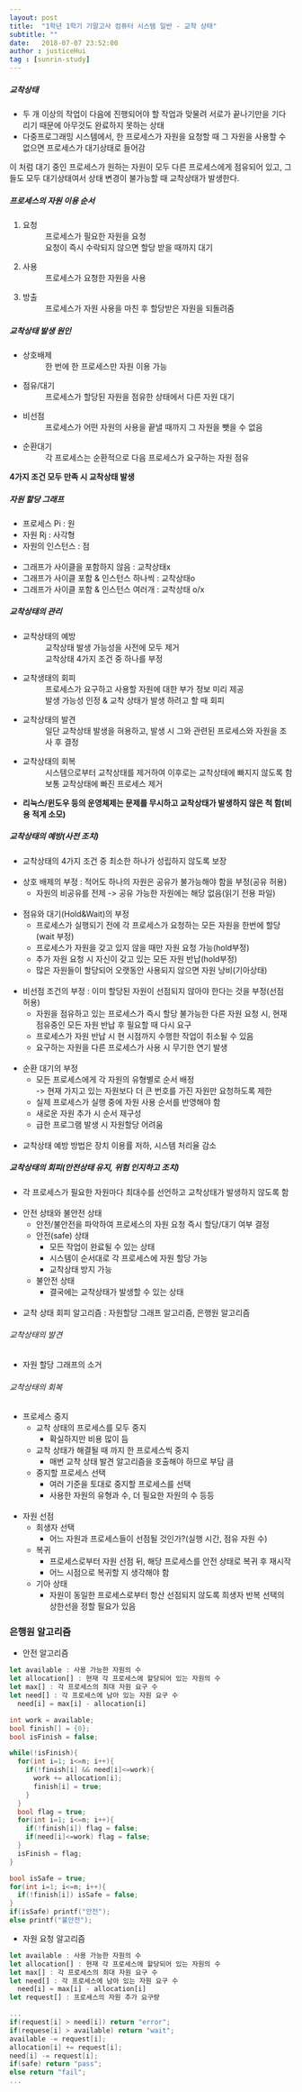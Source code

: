 ```yaml
---
layout: post
title:  "1학년 1학기 기말고사 컴퓨터 시스템 일반 - 교착 상태"
subtitle: ""
date:   2018-07-07 23:52:00
author : justiceHui
tag : [sunrin-study]
---
```


##### 교착상태
* 두 개 이상의 작업이 다음에 진행되어야 할 작업과 맞물려 서로가 끝나기만을 기다리기 때문에 아무것도 완료하지 못하는 상태
* 다중프로그래밍 시스템에서, 한 프로세스가 자원을 요청할 때 그 자원을 사용할 수 없으면 프로세스가 대기상태로 들어감<br>

이 처럼 대기 중인 프로세스가 원하는 자원이 모두 다른 프로세스에게 점유되어 있고, 그들도 모두 대기상태여서 상태 변경이 불가능할 때 교착상태가 발생한다.

##### 프로세스의 자원 이용 순서
<ol>
  <li>
    <dl>
      <dt>요청</dt>
      <dd>프로세스가 필요한 자원을 요청</dd>
      <dd>요청이 즉시 수락되지 않으면 할당 받을 때까지 대기</dd>
    </dl>
  </li>

  <li>
    <dl>
      <dt>사용</dt>
      <dd>프로세스가 요청한 자원을 사용</dd>
    </dl>
  </li>

  <li>
    <dl>
      <dt>방출</dt>
      <dd>프로세스가 자원 사용을 마친 후 할당받은 자원을 되돌려줌</dd>
    </dl>
  </li>
</ol>

##### 교착상태 발생 원인
<ul>

  <li>
    <dl>
      <dt>상호배제</dt>
      <dd>한 번에 한 프로세스만 자원 이용 가능</dd>
    </dl>
  </li>

  <li>
    <dl>
      <dt>점유/대기</dt>
      <dd>프로세스가 할당된 자원을 점유한 상태에서 다른 자원 대기</dd>
    </dl>
  </li>

  <li>
    <dl>
      <dt>비선점</dt>
      <dd>프로세스가 어떤 자원의 사용을 끝낼 때까지 그 자원을 뺏을 수 없음</dd>
    </dl>
  </li>

  <li>
    <dl>
      <dt>순환대기</dt>
      <dd>각 프로세스는 순환적으로 다음 프로세스가 요구하는 자원 점유</dd>
    </dl>
  </li>

</ul>

<b>4가지 조건 모두 만족 시 교착상태 발생</b>

##### 자원 할당 그래프
* 프로세스 Pi : 원
* 자원 Rj : 사각형
* 자원의 인스턴스 : 점
<br><br>
* 그래프가 사이클을 포함하지 않음 : 교착상태x
* 그래프가 사이클 포함 & 인스턴스 하나씩 : 교착상태o
* 그래프가 사이클 포함 & 인스턴스 여러개 : 교착상태 o/x

##### 교착상태의 관리
<ul>
  <li>
    <dl>
      <dt>교착상태의 예방</dt>
      <dd>교착상태 발생 가능성을 사전에 모두 제거</dd>
      <dd>교착상태 4가지 조건 중 하나를 부정</dd>
    </dl>
  </li>

  <li>
    <dl>
      <dt>교착생태의 회피</dt>
      <dd>프로세스가 요구하고 사용할 자원에 대한 부가 정보 미리 제공</dd>
      <dd>발생 가능성 인정 & 교착 상태가 발생 하려고 할 때 회피</dd>
    </dl>
  </li>

  <li>
    <dl>
      <dt>교착상태의 발견</dt>
      <dd>일단 교착상태 발생을 혀용하고, 발생 시 그와 관련된 프로세스와 자원을 조사 후 결정</dd>
    </dl>
  </li>

  <li>
    <dl>
      <dt>교착상태의 회복</dt>
      <dd>시스템으로부터 교착상태를 제거하여 이후로는 교착상태에 빠지지 않도록 함</dd>
      <dd>보통 교착상태에 빠진 프로세스 제거</dd>
    </dl>
  </li>

  <li> <b>리눅스/윈도우 등의 운영체제는 문제를 무시하고 교착상태가 발생하지 않은 척 함(비용 적게 소모)</b> </li>
</ul>

##### 교착상태의 예방(사전 조치)
* 교착상태의 4가지 조건 중 최소한 하나가 성립하지 않도록 보장<br><br>
* 상호 배제의 부정 : 적어도 하나의 자원은 공유가 불가능해야 함을 부정(공유 허용)
  * 자원의 비공유를 전제 -&gt; 공유 가능한 자원에는 해당 없음(읽기 전용 파일)<br><br>
* 점유와 대기(Hold&Wait)의 부정
  * 프로세스가 실행되기 전에 각 프로세스가 요청하는 모든 자원을 한번에 할당(wait 부정)
  * 프로세스가 자원을 갖고 있지 않을 때만 자원 요청 가능(hold부정)
  * 추가 자원 요청 시 자신이 갖고 있는 모든 자원 반납(hold부정)
  * 많은 자원들이 할당되어 오랫동안 사용되지 않으면 자원 낭비(기아상태)<br><br>
* 비선점 조건의 부정 : 이미 할당된 자원이 선점되지 않아야 한다는 것을 부정(선점 허용)
  * 자원을 점유하고 있는 프로세스가 즉시 할당 불가능한 다른 자원 요청 시, 현재 점유중인 모든 자원 반납 후 필요할 때 다시 요구
  * 프로세스가 자원 반납 시 현 시점까지 수행한 작업이 취소될 수 있음
  * 요구하는 자원을 다른 프로세스가 사용 시 무기한 연기 발생<br><br>
* 순환 대기의 부정
  * 모든 프로세스에게 각 자원의 유형별로 순서 배정<br>
    -&gt; 현재 가지고 있는 자원보다 더 큰 번호를 가진 자원만 요청하도록 제한
  * 실제 프로세스가 실행 중에 자원 사용 순서를 반영해야 함
  * 새로운 자원 추가 시 순서 재구성
  * 급한 프로그램 발생 시 자원할당 어려움<br><br>
* 교착상태 예방 방법은 장치 이용률 저하, 시스템 처리율 감소

##### 교착상태의 회피(안전상태 유지, 위험 인지하고 조치)
* 각 프로세스가 필요한 자원마다 최대수를 선언하고 교착상태가 발생하지 않도록 함<br><br>
* 안전 상태와 불안전 상태
  * 안전/불안전을 파악하여 프로세스의 자원 요청 즉시 할당/대기 여부 결정
  * 안전(safe) 상태
    * 모든 작업이 완료될 수 있는 상태
    * 시스템이 순서대로 각 프로세스에 자원 할당 가능
    * 교착상태 방지 가능
  * 불안전 상태
    * 결국에는 교착상태가 발생할 수 있는 상태<br><br>
* 교착 상태 회피 알고리즘 : 자원할당 그래프 알고리즘, 은행원 알고리즘

###### 교착상태의 발견
* 자원 할당 그래프의 소거

###### 교착상태의 회복
* 프로세스 중지
  * 교착 상태의 프로세스를 모두 중지
    * 확실하지만 비용 많이 듬
  * 교착 상태가 해결될 때 까지 한 프로세스씩 중지
    * 매번 교착 상태 발견 알고리즘을 호출해야 하므로 부담 큼
  * 중지할 프로세스 선택
    * 여러 기준을 토대로 중지할 프로세스를 선택
    * 사용한 자원의 유형과 수, 더 필요한 자원의 수 등등<br><br>
* 자원 선점
  * 희생자 선택
    * 어느 자원과 프로세스들이 선점될 것인가?(실행 시간, 점유 자원 수)
  * 복귀
    * 프로세스로부터 자원 선점 뒤, 해당 프로세스를 안전 상태로 복귀 후 재시작
    * 어느 시점으로 복귀할 지 생각해야 함
  * 기아 상태
    * 자원이 동일한 프로세스로부터 항산 선점되지 않도록 희생자 반복 선택의 상한선을 정할 필요가 있음

### 은행원 알고리즘
* 안전 알고리즘

```javascript
let available : 사용 가능한 자원의 수
let allocation[] : 현재 각 프로세스에 할당되어 있는 자원의 수
let max[] : 각 프로세스의 최대 자원 요구 수
let need[] : 각 프로세스에 남아 있는 자원 요구 수
  need[i] = max[i] - allocation[i]
```

```c
int work = available;
bool finish[] = {0};
bool isFinish = false;

while(!isFinish){
  for(int i=1; i<=n; i++){
    if(!finish[i] && need[i]<=work){
      work += allocation[i];
      finish[i] = true;
    }
  }
  bool flag = true;
  for(int i=1; i<=n; i++){
    if(!finish[i]) flag = false;
    if(need[i]<=work) flag = false;
  }
  isFinish = flag;
}

bool isSafe = true;
for(int i=1; i<=n; i++){
  if(!finish[i]) isSafe = false;
}
if(isSafe) printf("안전");
else printf("불안전");
```

* 자원 요청 알고리즘

```javascript
let available : 사용 가능한 자원의 수
let allocation[] : 현재 각 프로세스에 할당되어 있는 자원의 수
let max[] : 각 프로세스의 최대 자원 요구 수
let need[] : 각 프로세스에 남아 있는 자원 요구 수
  need[i] = max[i] - allocation[i]
let request[] : 프로세스의 자원 추가 요구량
```

```c
...
if(request[i] > need[i]) return "error";
if(requese[i] > available) return "wait";
available -= request[i];
allocation[i] += request[i];
need[i] -= request[i];
if(safe) return "pass";
else return "fail";
...
```
